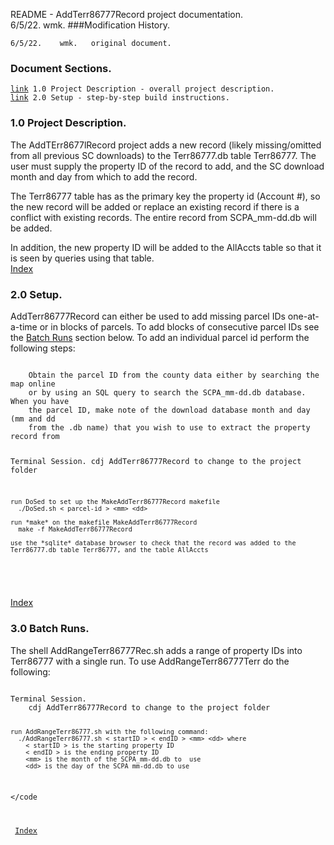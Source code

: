 README - AddTerr86777Record project documentation.<br>
	6/5/22.	wmk.
###Modification History.
<pre><code>6/5/22.    wmk.   original document.
</code></pre>
<h3 id="IX">Document Sections.</h3>
<pre><code><a href="#1.0">link</a> 1.0 Project Description - overall project description.
<a href="#2.0">link</a> 2.0 Setup - step-by-step build instructions.
</code></pre>	
<h3 id="1.0">1.0 Project Description.</h3>
The AddTErr8677lRecord project adds a new record (likely missing/omitted
from all previous SC downloads) to the Terr86777.db table Terr86777.
The user must supply the property ID of the record to add, and the SC
download month and day from which to add the record.

The Terr86777 table has as the primary key the property id (Account #), so
the new record will be added or replace an existing record if there is a
conflict with existing records. The entire record from SCPA_mm-dd.db will be added.

In addition, the new property ID will be added to the AllAccts table so
that it is seen by queries using that table.<br><a href="#IX">Index</a>
<h3 id="2.0"> 2.0 Setup.</h3>
AddTerr86777Record can either be used to add missing parcel IDs one-at-a-time or
in blocks of parcels. To add blocks of consecutive parcel IDs see the
<a href="#3.0">Batch Runs</a> section below. To add an individual parcel id perform
the following steps:
<pre><code>
	Obtain the parcel ID from the county data either by searching the map online
	or by using an SQL query to search the SCPA_mm-dd.db database. When you have
	the parcel ID, make note of the download database month and day (mm and dd
	from the .db name) that you wish to use to extract the property record from

Terminal Session.
	cdj AddTerr86777Record to change to the project folder

	run DoSed to set up the MakeAddTerr86777Record makefile
	  ./DoSed.sh < parcel-id > <mm> <dd>

	run *make* on the makefile MakeAddTerr86777Record
	  make -f MakeAddTerr86777Record

	use the *sqlite* database browser to check that the record was added to the
	Terr86777.db table Terr86777, and the table AllAccts
</code></pre><br><a href="#IX">Index</a>
<h3 id="3.0"> 3.0 Batch Runs.</h3>
The shell AddRangeTerr86777Rec.sh adds a range of property IDs into Terr86777
with a single run. To use AddRangeTerr86777Terr do the following:
<pre><code>
Terminal Session.
	cdj AddTerr86777Record to change to the project folder

	run AddRangeTerr86777.sh with the following command:
	  ./AddRangeTerr86777.sh < startID > < endID > <mm> <dd> where
		< startID > is the starting property ID
		< endID > is the ending property ID
		<mm> is the month of the SCPA_mm-dd.db to  use
		<dd> is the day of the SCPA_mm-dd.db to use
</code</pre><br>
<a href= "#IX">Index</a>

